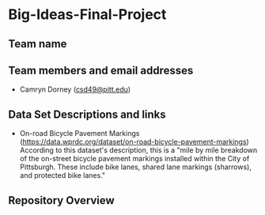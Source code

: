 # Big-Ideas-Final-Project

## Team name



## Team members and email addresses

* Camryn Dorney (csd49@pitt.edu)

## Data Set Descriptions and links

* On-road Bicycle Pavement Markings (https://data.wprdc.org/dataset/on-road-bicycle-pavement-markings) According to this dataset's description, this is a "mile by mile breakdown of the on-street bicycle pavement markings installed within the City of Pittsburgh. These include bike lanes, shared lane markings (sharrows), and protected bike lanes."


## Repository Overview
